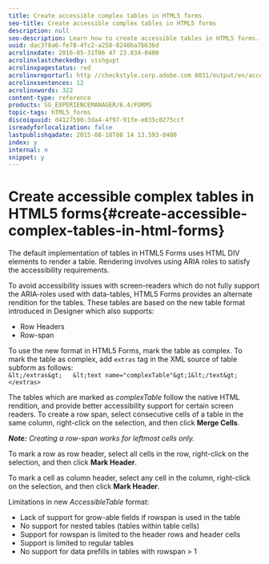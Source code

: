 ```yaml
---
title: Create accessible complex tables in HTML5 forms
seo-title: Create accessible complex tables in HTML5 forms
description: null
seo-description: Learn how to create accessible tables in HTML5 forms. 
uuid: dac3f8a6-fe78-4fc2-a258-8240ba7b636d
acrolinxdate: 2016-05-31T06 47 23.834-0400
acrolinxlastcheckedby: vishgupt
acrolinxpagestatus: red
acrolinxreporturl: http //checkstyle.corp.adobe.com 8031/output/en/accessible_tables_admin_5e12de0b318c6865_2109_report.xml
acrolinxsentences: 12
acrolinxwords: 322
content-type: reference
products: SG_EXPERIENCEMANAGER/6.4/FORMS
topic-tags: hTML5_forms
discoiquuid: d4127590-3da4-4f97-91fe-e035c0275ccf
isreadyforlocalization: false
lastpublishqadate: 2015-08-18T08 14 13.593-0400
index: y
internal: n
snippet: y
---
```


# Create accessible complex tables in HTML5 forms{#create-accessible-complex-tables-in-html-forms}

The default implementation of tables in HTML5 Forms uses HTML DIV elements to render a table. Rendering involves using ARIA roles to satisfy the accessibility requirements.

To avoid accessibility issues with screen-readers which do not fully support the ARIA-roles used with data-tables, HTML5 Forms provides an alternate rendition for the tables. These tables are based on the new table format introduced in Designer which also supports:

* Row Headers
* Row-span

To use the new format in HTML5 Forms, mark the table as complex. To mark the table as complex, add `extras` tag in the XML source of table subform as follows:   
`&lt;/extras&gt;  
&lt;text name="complexTable"&gt;1&lt;/text&gt;  
</extras>`

The tables which are marked as *complexTable* follow the native HTML rendition, and provide better accessibility support for certain screen readers.  To create a row span, select consecutive cells of a table in the same column, right-click on the selection, and then click **Merge Cells**.

***Note:** Creating a row-span works for leftmost cells only.*

To mark a row as row header, select all cells in the row, right-click on the selection, and then click **Mark Header**.

To mark a cell as column header, select any cell in the column, right-click on the selection, and then click **Mark Header**.

Limitations in new *AccessibleTable* format:

* Lack of support for grow-able fields if rowspan is used in the table
* No support for nested tables (tables within table cells)
* Support for rowspan is limited to the header rows and header cells
* Support is limited to regular tables
* No support for data prefills in tables with rowspan &gt; 1

